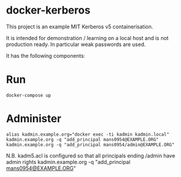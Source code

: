 # docker-kerberos

This project is an example MIT Kerberos v5 containerisation.

It is intended for demonstration / learning on a local host and is not production ready. In particular weak passwords are used.

It has the following components:

# Run
```
docker-compose up
```

# Administer
```
alias kadmin.example.org="docker exec -ti kadmin kadmin.local"
kadmin.example.org -q "add_principal mans0954@EXAMPLE.ORG"
kadmin.example.org -q "add_principal mans0954/admin@EXAMPLE.ORG"
```
N.B. kadm5.acl is configured so that all principals ending /admin have admin rights
kadmin.example.org -q "add_principal mans0954@EXAMPLE.ORG"
